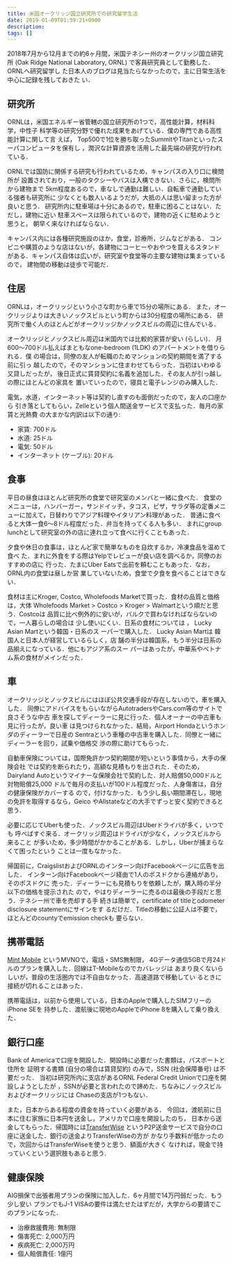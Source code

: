 ```yaml
---
title: 米国オークリッジ国立研究所での研究留学生活
date: 2019-01-09T01:59:21+0900
description:
tags: []
---
```


2018年7月から12月までの約6ヶ月間，米国テネシー州のオークリッジ国立研究所 (Oak
 Ridge National Laboratory, ORNL) で客員研究員として勤務した．ORNLへ研究留学し
た日本人のブログは見当たらなかったので，主に日常生活を中心に記録を残しておきた
い．

## 研究所

ORNLは，米国エネルギー省管轄の国立研究所の1つで，高性能計算，材料科学，中性子
科学等の研究分野で優れた成果をあげている．僕の専門である高性能計算に関して言
えば， Top500で1位を勝ち取ったSummitやTitanといったスーパコンピュータを保有し
，潤沢な計算資源を活用した最先端の研究が行われている．

ORNLでは国防に関係する研究も行われているため，キャンパスの入り口に検問所が
設置されており，一般のタクシーやバスは入構できない．さらに，検問所から建物まで
5km程度あるので，車なしで通勤は難しい．自転車で通勤している強者も研究所に
少なくとも数人いるようだが，大抵の人は思い留まった方が良いと思う．
研究所内に駐車場は十分にあるので，駐車に困ることはない．ただし，建物に近い
駐車スペースは限られているので，建物の近くに駐めようと思うと，
朝早く来なければならない．

キャンパス内には各種研究施設のほか，食堂，診療所，ジムなどがある．
コンビニや購買のような店はないが，各建物にコーヒーやおやつを買えるスタンド
がある．キャンパス自体は広いが，研究室や食堂等の主要な建物は集まっているので，
建物間の移動は徒歩で可能だ．

## 住居

ORNLは，オークリッジという小さな町から車で15分の場所にある．
また，オークリッジよりは大きいノックスビルという町からは30分程度の場所にある．
研究所で働く人のほとんどがオークリッジかノックスビルの周辺に住んでいる．

オークリッジとノックスビル周辺は米国内では比較的家賃が安い (らしい)．
月600〜700ドル払えばまともなone-bedroom (1LDK) のアパートメントを借りられる．僕
の場合は，同僚の友人が転職のためマンションの契約期間を満了する前に引っ
越したので，そのマンションに住まわせてもらった．当初はいわゆる又貸しだったが，
後日正式に賃貸契約に名義を追加した．その友人が引っ越しの際にほとんどの家具を
置いていったので，寝具と電子レンジのみ購入した．

電気，水道，インターネット等は契約し直すのも面倒だったので，友人の口座から
引き落としてもらい，Zelleという個人間送金サービスで支払った．毎月の家賃と光熱費
の大まかな内訳は以下の通り:

- 家賃: 700ドル
- 水道: 25ドル
- 電気: 50ドル
- インターネット (ケーブル): 20ドル

## 食事

平日の昼食はほとんど研究所の食堂で研究室のメンバと一緒に食べた．
食堂のメニューは，ハンバーガー，サンドイッチ，タコス，ピザ，サラダ等の定番メニ
ューに加えて，日替わりでアジア料理やイタリアン料理があった．
普通に食べると大体一食6〜8ドル程度だった．弁当を持ってくる人も多い．
まれにgroup lunchとして研究室の外の店に連れ立って食べに行くこともあった．

夕食や休日の食事は，ほとんど家で簡単なものを自炊するか，冷凍食品を温めて食べ
た．まれに外食をする際はYelpでレビューが良い店を調べるか，同僚のおすすめの店に
行った．たまにUber Eatsで出前を頼むこともあった．なお，ORNL内の食堂は昼しか営
業していないため，食堂で夕食を食べることはできない．

食材は主にKroger, Costco, Wholefoods Marketで買った．食材の品質と価格は，大体
Wholefoods Market > Costco > Kroger > Walmartという順だと思う．Costcoは
品質に比べ例外的に安いが，バルクで買わなければならないので，一人暮らしの場合は
少し使いにくい．日系の食材については ， Lucky Asian Martという韓国・日系のス
ーパーで購入した． Lucky Asian Martは 韓国人と日本人が経営しているらしく，店
舗の半分は韓国系，もう半分は日系の品揃えになっている．他にもアジア系のスー
パーはあったが，中華系やベトナム系の食材がメインだった．

## 車

オークリッジとノックスビルにはほぼ公共交通手段が存在しないので，車を購入した．
同僚にアドバイスをもらいながらAutotradersやCars.com等のサイトで良さそうな中古
車を探してディーラーに見に行った．個人オーナーの中古車も見に行ったが，良い車
は見つけられなかった．結局，Airport Hondaというホンダのディーラーで日産の
Sentraという車種の中古車を購入した．同僚と一緒にディーラーを回り，試乗や価格交
渉の際に助けてもらった．

自動車保険については，国際免許かつ契約期間が短いという事情から，大手の保険会社
では契約を断られたり，高額な見積もりを出された．そのため，Dairyland
Autoというマイナーな保険会社で契約した．対人賠償50,000ドルと対物賠償25,000
ドルで毎月の支払いが100ドル程度だった．人身傷害は，自分の健康保険がカバーする
ので，付けなかった．もう少し長い期間滞在し，現地の免許を取得するなら，Geico
やAllstateなどの大手でずっと安く契約できると思う．

必要に応じてUberも使った．ノックスビル周辺はUberドライバが多く，いつでも
呼べばすぐ来る．オークリッジ周辺はドライバが少なく，ノックスビルから来ること
が多いため，多少時間がかかることがある．しかし，Uberが捕まらなくて困ったという
ことは一度もなかった．

帰国前に，CraigslistおよびORNLのインターン向けFacebookページに広告を出した．
インターン向けFacebookページ経由で1人のポスドクから連絡があり，そのポスドクに
売った．ディーラーにも見積もりを依頼したが，購入時の半分以下の価格を提示された
ので，やはりディーラーに売るのは最後の手段だと思う．テネシー州で車を売却する手
続きは簡単で，certificate of titleとodometer disclosure statementにサインをす
るだけだ．Titleの移動に公証人は不要で，ほとんどのcountyでemission checkも
要らない．

## 携帯電話

[Mint Mobile](https://www.mintmobile.com/) というMVNOで，電話・SMS無制限，
4Gデータ通信5GBで月24ドルのプランを購入した．回線はT-Mobileなのでカバレッジは
あまり良くないらしいが，普段の生活圏内では不自由なかった．高速道路で移動してい
るときに接続が切れることはあった．

携帯電話は，以前から使用している，日本のAppleで購入したSIMフリーのiPhone SEを
持参した．渡航後に現地のAppleでiPhone 8を購入して乗り換えた．

## 銀行口座

Bank of Americaで口座を開設した．開設時に必要だった書類は，パスポートと住所を
証明する書類 (自分の場合は賃貸契約) のみで，SSN (社会保障番号) は不要だった．
当初は研究所内に支店があるORNL Federal Credit Unionで口座を開設しようとしたが
，SSNが必要と言われたので諦めた．ちなみにノックスビルおよびオークリッジには
Chaseの支店が1つもない．

また，日本からある程度の資金を持っていく必要がある．
今回は，渡航前に日本に住む家族に日本円を送金し，アメリカで口座を開設したのち，
日本から送金してもらった．帰国時には[TransferWise](https://transferwise.com/)
というP2P送金サービスで自分の口座に送金した．銀行の送金よりTransferWiseの方が
かなり手数料が低かったので，次回からはTransferWiseを使うと思う．額面が大きく
なければ，現金で持っていくという選択肢もあると思う．

## 健康保険

AIG損保で出張者用プランの保険に加入した．6ヶ月間で14万円弱だった．もう少し安い
プランでもJ-1 VISAの要件は満たせたはずだが，大学からの要請でこのプランになった．

- 治療救援費用: 無制限
- 傷害死亡: 2,000万円
- 疾病死亡: 2,000万円
- 個人賠償責任: 1億円
